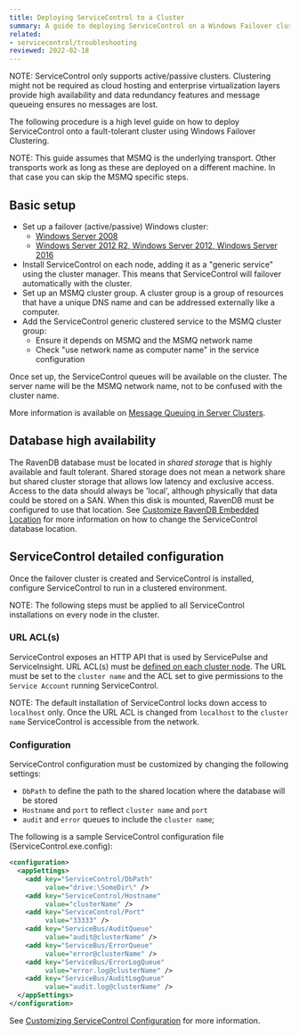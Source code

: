 ```yaml
---
title: Deploying ServiceControl to a Cluster
summary: A guide to deploying ServiceControl on a Windows Failover cluster
related:
- servicecontrol/troubleshooting
reviewed: 2022-02-18
---
```


NOTE: ServiceControl only supports active/passive clusters. Clustering might not be required as cloud hosting and enterprise virtualization layers provide high availability and data redundancy features and message queueing ensures no messages are lost.

The following procedure is a high level guide on how to deploy ServiceControl onto a fault-tolerant cluster using Windows Failover Clustering.

NOTE: This guide assumes that MSMQ is the underlying transport. Other transports work as long as these are deployed on a different machine. In that case you can skip the MSMQ specific steps.


## Basic setup

* Set up a failover (active/passive) Windows cluster:
  * [Windows Server 2008](https://blogs.msdn.microsoft.com/clustering/2008/01/18/creating-a-cluster-in-windows-server-2008/)
  * [Windows Server 2012 R2, Windows Server 2012, Windows Server 2016](https://docs.microsoft.com/en-us/windows-server/failover-clustering/create-failover-cluster)
* Install ServiceControl on each node, adding it as a "generic service" using the cluster manager. This means that ServiceControl will failover automatically with the cluster.
* Set up an MSMQ cluster group. A cluster group is a group of resources that have a unique DNS name and can be addressed externally like a computer.
* Add the ServiceControl generic clustered service to the MSMQ cluster group:
  * Ensure it depends on MSMQ and the MSMQ network name
  * Check "use network name as computer name" in the service configuration

Once set up, the ServiceControl queues will be available on the cluster. The server name will be the MSMQ network name, not to be confused with the cluster name.

More information is available on [Message Queuing in Server Clusters](https://technet.microsoft.com/en-us/library/cc753575.aspx).


## Database high availability

The RavenDB database must be located in *shared storage* that is highly available and fault tolerant. Shared storage does not mean a network share but shared cluster storage that allows low latency and exclusive access. Access to the data should always be 'local', although physically that data could be stored on a SAN. When this disk is mounted, RavenDB must be configured to use that location. See [Customize RavenDB Embedded Location](configure-ravendb-location.md) for more information on how to change the ServiceControl database location.

## ServiceControl detailed configuration

Once the failover cluster is created and ServiceControl is installed, configure ServiceControl to run in a clustered environment.

NOTE: The following steps must be applied to all ServiceControl installations on every node in the cluster.

### URL ACL(s)

ServiceControl exposes an HTTP API that is used by ServicePulse and ServiceInsight. URL ACL(s) must be [defined on each cluster node](/servicecontrol/setting-custom-hostname.md). The URL must be set to the `cluster name` and the ACL set to give permissions to the `Service Account` running ServiceControl.

NOTE: The default installation of ServiceControl locks down access to `localhost` only. Once the URL ACL is changed from `localhost` to the `cluster name` ServiceControl is accessible from the network.

### Configuration

ServiceControl configuration must be customized by changing the following settings:

* `DbPath` to define the path to the shared location where the database will be stored
* `Hostname` and `port` to reflect `cluster name` and `port`
*  `audit` and `error` queues to include the `cluster name`;

The following is a sample ServiceControl configuration file (ServiceControl.exe.config):

```xml
<configuration>
  <appSettings>
    <add key="ServiceControl/DbPath" 
         value="drive:\SomeDir\" />
    <add key="ServiceControl/Hostname" 
         value="clusterName" />
    <add key="ServiceControl/Port" 
         value="33333" />
    <add key="ServiceBus/AuditQueue"
         value="audit@clusterName" />
    <add key="ServiceBus/ErrorQueue" 
         value="error@clusterName" />
    <add key="ServiceBus/ErrorLogQueue" 
         value="error.log@clusterName" />
    <add key="ServiceBus/AuditLogQueue" 
         value="audit.log@clusterName" />
  </appSettings>
</configuration>
```

See [Customizing ServiceControl Configuration](/servicecontrol/creating-config-file.md) for more information.
